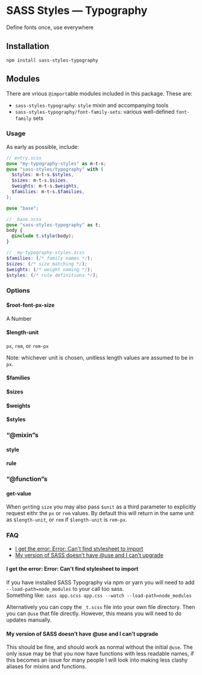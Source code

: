 # SASS Styles — Typography

Define fonts once, use everywhere

## Installation

```
npm install sass-styles-typography
```

## Modules

There are vrious `@import`able modules included in this package. These are:
- `sass-styles-typography`: `style` mixin and accompanying tools
- `sass-styles-typography/font-family-sets`: various well-defined `font-family` sets


### Usage

As early as possible, include:
```scss
// entry.scss
@use "my-typography-styles" as m-t-s;
@use "sass-styles/typography" with (
  $styles: m-t-s.$styles,
  $sizes: m-t-s.$sizes,
  $weights: m-t-s.$weights,
  $families: m-t-s.$families,
);

@use "base";
```
```scss
// _base.scss
@use "sass-styles-typography" as t;
body {
  @include t.style(body);
}
```
```scss
// _my-typography-styles.scss
$families: (/* family names */);
$sizes: (/* size matching */);
$weights: (/* weight naming */);
$styles: (/* rule definitions */);
```


### Options

#### $root-font-px-size

A Number

#### $length-unit

`px`, `rem`, or `rem-px`

Note: whichever unit is chosen,
unitless length values are assumed to be in `px`.

#### $families

#### $sizes

#### $weights

#### $styles


### “@mixin”s

#### style

#### rule


### “@function”s

#### get-value

When `get`ting `size` you may also pass `$unit` as a third parameter
to explicitly request eithr the `px` or `rem` values.
By default this will return in the same unit as `$length-unit`,
or `rem` if `$length-unit` is `rem-px`.


### FAQ

- [I get the error: Error: Can't find stylesheet to import](#i-get-the-error-error-cant-find-stylesheet-to-import)
- [My version of SASS doesn’t have @use and I can’t upgrade](#my-version-of-sass-doesnt-have-use-and-i-cant-upgrade)

#### I get the error: Error: Can't find stylesheet to import

If you have installed SASS Typography via npm or yarn you will
need to add `--load-path=node_modules` to your call too sass.\
Something like: `sass app.scss app.css --watch --load-path=node_modules`

Alternatively you can copy the `_t.scss` file into your own file directory.
Then you can `@use` that file directly.
However, this means you will need to do updates manually.

#### My version of SASS doesn’t have @use and I can’t upgrade

This should be fine, and should work as normal without the initial `@use`.
The only issue may be that you now have functions with less readable names,
if this becomes an issue for many people I will look into making less clashy
aliases for mixins and functions.

